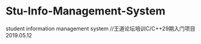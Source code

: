 # Stu-Info-Management-System
student information management system 
//王道论坛培训C/C++29期入门项目 2019.05.12
